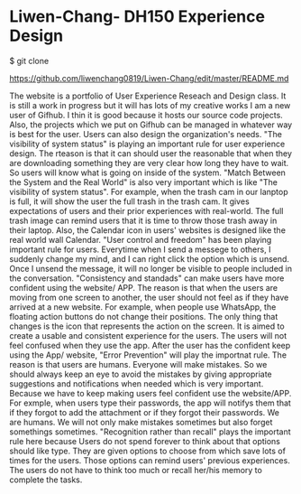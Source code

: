 # Liwen-Chang- DH150 Experience Design 
$ git clone 


https://github.com/liwenchang0819/Liwen-Chang/edit/master/README.md

The website is a portfolio of User Experience Reseach and Design class. It is still a work in progress but it will has lots of my creative works
I am a new user of Gifhub. I thin it is good because it hosts our source code projects. Also, the projects which we put on Gifhub can be managed in whatever way is best for the user. Users can also design the organization's needs.
"The visibility of system status" is playing an important rule for user experience design. The rteason is that it can should user the reasonable that when they are downloading something they are very clear how long they have to wait. So users will know what is going on inside of the system. 
"Match Between the System and the Real World" is also very important which is like "The visibility of system status". For example, when the trash cam in our lanptop is full, it will show the user the full trash in the trash cam. It gives expectations of users and their prior experiences with real-world. The full trash image can remind users that it is time to throw those trash away in their laptop. Also, the Calendar icon in users' websites is designed like the real world wall Calendar. 
"User control and freedom" has been playing important rule for users. Everytime when I send a messege to others, I suddenly change my mind, and I can right click the option which is unsend. Once I unsend the message, it will no longer be visible to people included in the conversation.
"Consistency and standads" can make users have more confident using the website/ APP. The reason is that when the users are moving from one screen to another, the user should not feel as if they have arrived at a new website. For example, when people use WhatsApp, the floating action buttons do not change their positions. The only thing that changes is the icon that represents the action on the screen. It is aimed to create a usable and consistent experience for the users. The users will not feel confused when they use the app. 
After the user has the confident keep using the App/ website, "Error Prevention" will play the importnat rule. The reason is that users are humans. Everyone will make mistakes. So we should always keep an eye to avoid the mistakes by giving appropriate suggestions and notifications when needed which is very important. Because we have to keep making users feel confident use the website/APP. For exmple, when users type their passwords, the app will notifys them that if they forgot to add the attachment or if they forgot their passwords. We are humans. We will not only make mistakes sometimes but also forget somethings sometimes. 
"Recognition rather than recall" plays the important rule here because Users do not spend forever to think about that options should like type. They are given options to choose from which save lots of times for the users. Those options can remind users' previous experiences. The users do not have to think too much or recall her/his memory to complete the tasks.





